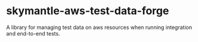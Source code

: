 # skymantle-aws-test-data-forge

A library for managing test data on aws resources when running integration and end-to-end tests.